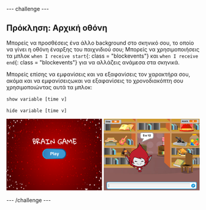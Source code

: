 \--- challenge \---

## Πρόκληση: Αρχική οθόνη

Μπορείς να προσθέσεις ένα άλλο background στο σκηνικό σου, το οποίο να γίνει η οθόνη έναρξης του παιχνιδιού σου; Μπορείς να χρησιμοποιήσεις τα μπλοκ `when I receive start`{: class = "blockevents"} και `when I receive end`{: class = "blockevents"} για να αλλάζεις ανάμεσα στα σκηνικά.

Μπορείς επίσης να εμφανίσεις και να εξαφανίσεις τον χαρακτήρα σου, ακόμα και να εμφανίσειςωκαι να εξαφανίσεις το χρονοδιακόπτη σου χρησιμοποιώντας αυτά τα μπλοκ:

```blocks
show variable [time v]
```

```blocks
hide variable [time v]
```

![screenshot](images/brain-startscreen.png)

\--- /challenge \---